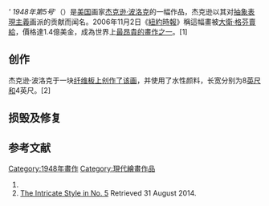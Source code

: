 *' 1948年第5号*'（）是[美国](../Page/美国.md "wikilink")画家[杰克逊·波洛克](../Page/杰克逊·波洛克.md "wikilink")的一幅作品，杰克逊以其对[抽象表現主義](../Page/抽象表現主義.md "wikilink")画派的贡献而闻名。2006年11月2日《[紐約時報](https://zh.wikipedia.org/wiki/紐約時報 "wikilink")》稱這幅畫被[大衛·格芬賣給](https://zh.wikipedia.org/wiki/大衛·格芬 "wikilink")，價格達1.4億美金，成為世界上[最昂貴的畫作之一](https://zh.wikipedia.org/wiki/最昂貴繪畫列表 "wikilink")。\[1\]

## 创作

杰克逊·波洛克于一块[纤维板上创作了该画](https://zh.wikipedia.org/wiki/纤维板 "wikilink")，并使用了水性颜料，长宽分别为8[英尺和](https://zh.wikipedia.org/wiki/英尺 "wikilink")4英尺。\[2\]

## 损毁及修复

## 参考文献

[Category:1948年畫作](https://zh.wikipedia.org/wiki/Category:1948年畫作 "wikilink") [Category:現代繪畫作品](https://zh.wikipedia.org/wiki/Category:現代繪畫作品 "wikilink")

1.
2.  [The Intricate Style in No. 5](http://totallyhistory.com/no-5-1948/) Retrieved 31 August 2014.